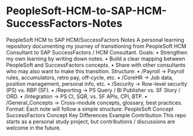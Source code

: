 # PeopleSoft-HCM-to-SAP-HCM-SuccessFactors-Notes
PeopleSoft HCM to SAP HCM/SuccessFactors Notes
A personal learning repository documenting my journey of transitioning from PeopleSoft HCM Consultant to SAP SuccessFactors / HCM Consultant.
Goals:
	•	Strengthen my own learning by writing down notes.
	•	Build a clear mapping between PeopleSoft and SuccessFactors concepts.
	•	Share with other consultants who may also want to make this transition.
Structure:
	•	/Payroll → Payroll rules, accumulators, retro pay, off-cycle, etc.
	•	/CoreHR → Job data, position management, personal info, etc.
	•	/Security → Row-level security (PS) vs. RBP (SF).
	•	/Reporting → PS Query / BI Publisher vs. SF Story / ORD.
	•	/Integration → PS CI, SQR, vs. SF APIs, CPI, BTP.
	•	/General_Concepts → Cross-module concepts, glossary, best practices.
 Format:
 Each note will follow a simple structure:
 PeopleSoft Concept
   SuccessFactors Concept
   Key Differences
   Example
   Contribution
 This repo starts as a personal study project, but contributions / discussions are welcome in the future.
